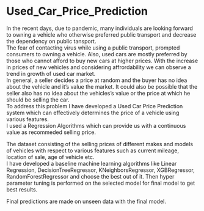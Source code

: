 # Used_Car_Price_Prediction
In the recent days, due to pandemic, many individuals are looking forward to owning a vehicle who otherwise preferred public transport and decrease the dependency on public tansport.<br>
The fear of contacting virus while using a public transport, prompted consumers to owning a vehicle.  Also, used cars are mostly preferred by those who cannot afford to buy new cars at higher prices. With the increase in prices of new vehicles and considering affrordability we can observe a trend in growth of used car market.<br>
In general, a seller decides a price at random and the buyer has no idea about the vehicle and it’s value the market. 
It could also be possible that the seller also has no idea about the vehicles’s value or the price at which he should be selling the car.<br>
To address this problem I have developed a Used Car Price Prediction system which can effectively determines the price of a vehicle using various features.<br>
I used a Regression Algorithms which can provide us with a continuous value as recommeded selling price.<br>


The dataset consisting of the selling prices of different makes and models of vehicles with respect to various features such as current mileage, location of sale, age of vehicle etc. <br> I have developed a baseline machine learning algorithms like Linear Regression, DecisionTreeRegressor, KNeighborsRegressor, XGBRegressor, RandomForestRegressor and choose the best out of it. Then hyper parameter tuning is performed on the selected model for final model to get best results. 

Final predictions are made on unseen data with the final model.
